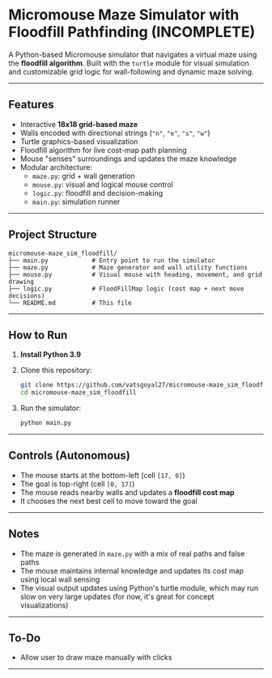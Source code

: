 # Micromouse Maze Simulator with Floodfill Pathfinding (INCOMPLETE)

A Python-based Micromouse simulator that navigates a virtual maze using the **floodfill algorithm**. Built with the `turtle` module for visual simulation and customizable grid logic for wall-following and dynamic maze solving.

---

## Features

- Interactive **18x18 grid-based maze**
- Walls encoded with directional strings (`"n"`, `"e"`, `"s"`, `"w"`)
- Turtle graphics-based visualization
- Floodfill algorithm for live cost-map path planning
- Mouse "senses" surroundings and updates the maze knowledge
- Modular architecture:
  - `maze.py`: grid + wall generation
  - `mouse.py`: visual and logical mouse control
  - `logic.py`: floodfill and decision-making
  - `main.py`: simulation runner

---

## Project Structure

```
micromouse-maze_sim_floodfill/
├── main.py            # Entry point to run the simulator
├── maze.py            # Maze generator and wall utility functions
├── mouse.py           # Visual mouse with heading, movement, and grid drawing
├── logic.py           # FloodFillMap logic (cost map + next move decisions)
└── README.md          # This file
```

---

##  How to Run

1. **Install Python 3.9**
2. Clone this repository:

   ```bash
   git clone https://github.com/vatsgoyal27/micromouse-maze_sim_floodfill.git
   cd micromouse-maze_sim_floodfill
   ```

3. Run the simulator:

   ```bash
   python main.py
   ```

---

## Controls (Autonomous)

- The mouse starts at the bottom-left (cell `[17, 0]`)
- The goal is top-right (cell `[0, 17]`)
- The mouse reads nearby walls and updates a **floodfill cost map**
- It chooses the next best cell to move toward the goal

---

## Notes

- The maze is generated in `maze.py` with a mix of real paths and false paths
- The mouse maintains internal knowledge and updates its cost map using local wall sensing
- The visual output updates using Python's turtle module, which may run slow on very large updates (for now, it's great for concept visualizations)

---

## To-Do 

- Allow user to draw maze manually with clicks

---